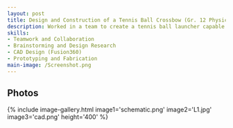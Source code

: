 ```yaml
---
layout: post
title: Design and Construction of a Tennis Ball Crossbow (Gr. 12 Physics Project)
description: Worked in a team to create a tennis ball launcher capable of hitting precise distances (5, 10, and 15 meters). We began by researching existing launcher designs and brainstorming solutions. After evaluating several ideas, we chose a crossbow-style mechanism for its stability and repeatability. I translated our rough sketches into a CAD model using Fusion360. We then used the drawings to help construct the launcher from wood. We tested the device to determine the optimal launch angles and draw lengths for each target. On test day, the final build successfully hit the 5m and 15m targets and got close to the 10m target.
skills: 
- Teamwork and Collaboration
- Brainstorming and Design Research
- CAD Design (Fusion360)
- Prototyping and Fabrication
main-image: /Screenshot.png
---
```

## Photos

{% include image-gallery.html image1='schematic.png' image2='L1.jpg' image3='cad.png' height='400' %}
